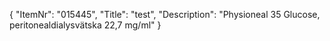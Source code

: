 {
  "ItemNr": "015445",
  "Title": "test",
  "Description": "Physioneal 35 Glucose, peritonealdialysvätska 22,7 mg/ml"
}